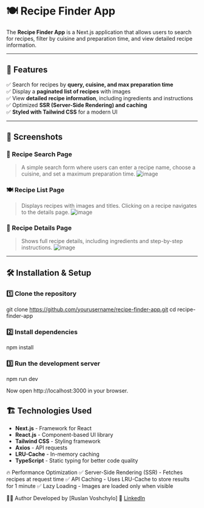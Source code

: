 # 🍽️ Recipe Finder App

The **Recipe Finder App** is a Next.js application that allows users to search for recipes, filter by cuisine and preparation time, and view detailed recipe information.

---

## 🚀 Features

✅ Search for recipes by **query, cuisine, and max preparation time**  
✅ Display a **paginated list of recipes** with images  
✅ View **detailed recipe information**, including ingredients and instructions  
✅ Optimized **SSR (Server-Side Rendering) and caching**  
✅ **Styled with Tailwind CSS** for a modern UI  

---

## 📸 Screenshots

### 🔎 Recipe Search Page
> A simple search form where users can enter a recipe name, choose a cuisine, and set a maximum preparation time.
![image](https://github.com/user-attachments/assets/132c5632-1802-472c-8dc4-500d58024a60)


### 🍽️ Recipe List Page
> Displays recipes with images and titles. Clicking on a recipe navigates to the details page.
![image](https://github.com/user-attachments/assets/1734b8f1-1cec-472b-92fa-4387a2282741)


### 📖 Recipe Details Page
> Shows full recipe details, including ingredients and step-by-step instructions.
![image](https://github.com/user-attachments/assets/7a81beb9-778d-4982-86ab-ccb9a7a11c30)

---

## 🛠️ Installation & Setup

### 1️⃣ Clone the repository
git clone https://github.com/yourusername/recipe-finder-app.git
cd recipe-finder-app
### 2️⃣ Install dependencies
npm install
### 3️⃣ Run the development server
npm run dev

Now open http://localhost:3000 in your browser.

## 🏗️ Technologies Used

- **Next.js** - Framework for React  
- **React.js** - Component-based UI library  
- **Tailwind CSS** - Styling framework  
- **Axios** - API requests  
- **LRU-Cache** - In-memory caching  
- **TypeScript** - Static typing for better code quality  


🔥 Performance Optimization
✅ Server-Side Rendering (SSR) - Fetches recipes at request time
✅ API Caching - Uses LRU-Cache to store results for 1 minute
✅ Lazy Loading - Images are loaded only when visible


👨‍💻 Author
Developed by [Ruslan Voshchylo]
🔗 [LinkedIn](https://www.linkedin.com/in/ruslan-voshchylo-5060522a9/)
